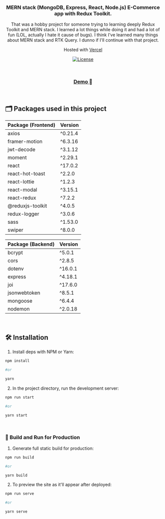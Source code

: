 <div align="center">
  <h3 text-transform="underline"> MERN stack (MongoDB, Express, React, Node.js) E-Commerce app with Redux Toolkit. </h3>
</div>

<p align="center">
 That was a hobby project for someone trying to learning deeply  Redux Toolkit and MERN stack. I learned a lot things while doing it and had a lot of fun (LOL, actually I hate it cause of bugs). I think I've learned many things about MERN stack and RTK Query. I dunno if I'll continue with that project. 
</p>

<p align="center">
  Hosted with <a href="https://vercel.com/" target="_blank">Vercel</a>
</p>

<p align="center">
  <a href="https://github.com/olcaneristi/mern-blog-app/tree/main/client/LICENSE" target="_blank">
  <img src="https://camo.githubusercontent.com/c687724720de8b1cda17417d380b20a5cb493c5eb8e7bf3597e26cdcf665d52a/68747470733a2f2f696d672e736869656c64732e696f2f6769746875622f6c6963656e73652f444156466f756e646174696f6e2f6361707461696e2d6e336d302e7376673f7374796c653d666c61742d737175617265" alt="License"/></a>
</p>

<br/>

<h3 align="center">
 <a href="https://mern-ecommerce-liart.vercel.app/" target="_blank"> Demo </a> 🚀
</h3>

<br/>

<!-- ## 📷 Screenshots and Demo GIF

![demo]()

<div align="center">
  <img alt="Demo Gif" src=""/>
</div>

 -->

## 🗂️ Packages used in this project

| Package (Frontend) | Version |
| ------------------ | ------- |
| axios              | ^0.21.4 |
| framer-motion      | ^6.3.16 |
| jwt-decode         | ^3.1.12 |
| moment             | ^2.29.1 |
| react              | ^17.0.2 |
| react-hot-toast    | ^2.2.0  |
| react-lottie       | ^1.2.3  |
| react-modal        | ^3.15.1 |
| react-redux        | ^7.2.2  |
| @reduxjs-toolkit   | ^4.0.5  |
| redux-logger       | ^3.0.6  |
| sass               | ^1.53.0 |
| swiper             | ^8.0.0  |

| Package (Backend) | Version |
| ----------------- | ------- |
| bcrypt            | ^5.0.1  |
| cors              | ^2.8.5  |
| dotenv            | ^16.0.1 |
| express           | ^4.18.1 |
| joi               | ^17.6.0 |
| jsonwebtoken      | ^8.5.1  |
| mongoose          | ^6.4.4  |
| nodemon           | ^2.0.18 |

<br/>

## 🛠 Installation

1. Install deps with NPM or Yarn:

```bash
npm install

#or

yarn
```

2. In the project directory, run the development server:

```bash
npm run start

#or

yarn start
```

<br/>

### 🚀 Build and Run for Production

1. Generate full static build for production:

```bash
npm run build

#or

yarn build
```

2. To preview the site as it'll appear after deployed:

```bash
npm run serve

#or

yarn serve
```
